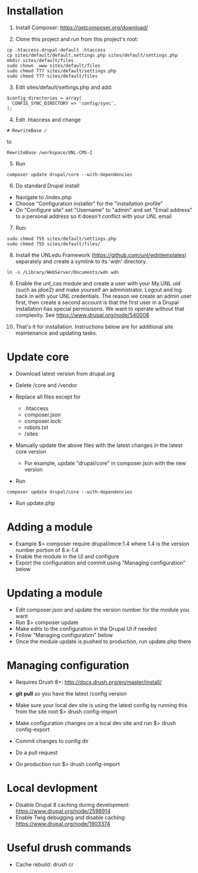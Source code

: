 # Installation

1. Install Composer: https://getcomposer.org/download/
  
2. Clone this project and run from this project's root:
  ```
  cp .htaccess.drupal-default .htaccess
  cp sites/default/default.settings.php sites/default/settings.php
  mkdir sites/default/files
  sudo chown _www sites/default/files
  sudo chmod 777 sites/default/settings.php
  sudo chmod 777 sites/default/files
  ```
  
3. Edit sites/default/settings.php and add:
  ```
  $config_directories = array(
    CONFIG_SYNC_DIRECTORY => 'config/sync',
  );
  ```

4. Edit .htaccess and change
  ``` 
  # RewriteBase /
  ```
  to
  ``` 
  RewriteBase /workspace/UNL-CMS-2
  ```

5. Run
  ```
  composer update drupal/core --with-dependencies
  ```

6. Do standard Drupal install
  * Navigate to /index.php
  * Choose "Configuration installer" for the "installation profile"
  * On "Configure site" set "Username" to "admin" and set "Email address" to a personal address so it doesn't conflict with your UNL email

7. Run:
  ```
  sudo chmod 755 sites/default/settings.php
  sudo chmod 755 sites/default/files/
  ```

8. Install the UNLedu Framework (https://github.com/unl/wdntemplates) separately and create a symlink to its 'wdn' directory.
  ```
  ln -s /Library/WebServer/Documents/wdn wdn
  ```

9. Enable the unl_cas module and create a user with your My.UNL uid (such as jdoe2) and make yourself an administrator. Logout and log back in with your UNL credentials.  The reason we create an admin user first, then create a second account is that the first user in a Drupal installation has special permisisons. We want to operate without that complexity. See https://www.drupal.org/node/540008

10. That's it for installation. Instructions below are for additional site maintenance and updating tasks.

# Update core

  * Download latest version from drupal.org

  * Delete /core and /vendor

  * Replace all files except for
    - .htaccess
    - composer.json
    - composer.lock
    - robots.txt
    - /sites

  * Manually update the above files with the latest changes in the latest core version
    - For example, update "drupal/core" in composer.json with the new version

  * Run 
  ```
  composer update drupal/core --with-dependencies
  ```
  
  * Run update.php

# Adding a module

  * Example $> composer require drupal/imce:1.4
    where 1.4 is the version number portion of 8.x-1.4
  * Enable the module in the UI and configure
  * Export the configuration and commit using "Managing configuration" below
  
# Updating a module

  * Edit composer.json and update the version number for the module you want
  * Run $> composer update
  * Make edits to the configuration in the Drupal UI if needed
  * Follow "Managing configuration" below
  * Once the module update is pushed to production, run update.php there

# Managing configuration

  * Requires Drush 8+: http://docs.drush.org/en/master/install/

  * **git pull** so you have the latest /config version

  * Make sure your local dev site is using the latest config by running this from the site root $> drush config-import

  * Make configuration changes on a local dev site and run $> drush config-export

  * Commit changes to config dir
  
  * Do a pull request

  * On production run $> drush config-import

# Local devlopment

  * Disable Drupal 8 caching during development: https://www.drupal.org/node/2598914
  * Enable Twig debugging and disable caching: https://www.drupal.org/node/1903374

# Useful drush commands

  * Cache rebuild: drush cr
